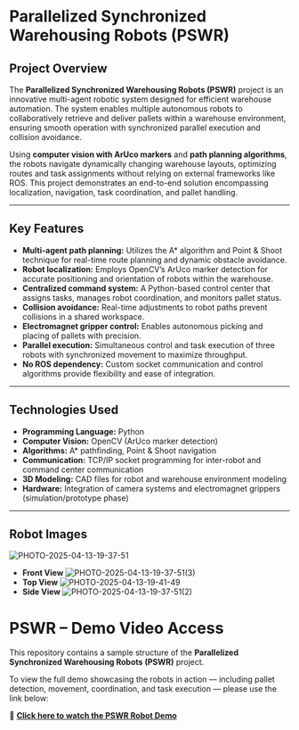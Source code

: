 # Parallelized Synchronized Warehousing Robots (PSWR)

## Project Overview

The **Parallelized Synchronized Warehousing Robots (PSWR)** project is an innovative multi-agent robotic system designed for efficient warehouse automation. The system enables multiple autonomous robots to collaboratively retrieve and deliver pallets within a warehouse environment, ensuring smooth operation with synchronized parallel execution and collision avoidance.

Using **computer vision with ArUco markers** and **path planning algorithms**, the robots navigate dynamically changing warehouse layouts, optimizing routes and task assignments without relying on external frameworks like ROS. This project demonstrates an end-to-end solution encompassing localization, navigation, task coordination, and pallet handling.

---

## Key Features

- **Multi-agent path planning:** Utilizes the A* algorithm and Point & Shoot technique for real-time route planning and dynamic obstacle avoidance.
- **Robot localization:** Employs OpenCV’s ArUco marker detection for accurate positioning and orientation of robots within the warehouse.
- **Centralized command system:** A Python-based control center that assigns tasks, manages robot coordination, and monitors pallet status.
- **Collision avoidance:** Real-time adjustments to robot paths prevent collisions in a shared workspace.
- **Electromagnet gripper control:** Enables autonomous picking and placing of pallets with precision.
- **Parallel execution:** Simultaneous control and task execution of three robots with synchronized movement to maximize throughput.
- **No ROS dependency:** Custom socket communication and control algorithms provide flexibility and ease of integration.

---

## Technologies Used

- **Programming Language:** Python  
- **Computer Vision:** OpenCV (ArUco marker detection)  
- **Algorithms:** A* pathfinding, Point & Shoot navigation  
- **Communication:** TCP/IP socket programming for inter-robot and command center communication  
- **3D Modeling:** CAD files for robot and warehouse environment modeling  
- **Hardware:** Integration of camera systems and electromagnet grippers (simulation/prototype phase)

---

## Robot Images
![PHOTO-2025-04-13-19-37-51](https://github.com/user-attachments/assets/72bb3b7b-b380-4845-9bfa-75fa8f0600e9)

- **Front View**
![PHOTO-2025-04-13-19-37-51(3)](https://github.com/user-attachments/assets/01df8c3a-31ca-475c-91e9-796a4df1a684)
- **Top View**
![PHOTO-2025-04-13-19-41-49](https://github.com/user-attachments/assets/319c5ef1-859a-423d-9215-1f8b5eebad1f)
- **Side View**
![PHOTO-2025-04-13-19-37-51(2)](https://github.com/user-attachments/assets/a763f9b5-d34f-462e-8207-85d498cf2c99)

# PSWR – Demo Video Access

This repository contains a sample structure of the **Parallelized Synchronized Warehousing Robots (PSWR)** project.

To view the full demo showcasing the robots in action — including pallet detection, movement, coordination, and task execution — please use the link below:

🎥 **[Click here to watch the PSWR Robot Demo](https://drive.google.com/drive/folders/1FLGJYiwwDoJpS0Itec3DdfLQMkc-sLuH?usp=sharing)**
